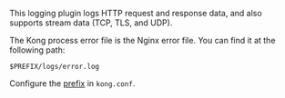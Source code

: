 <!---shared with logging plugins --->

This logging plugin logs HTTP request and response data, and also supports stream
data (TCP, TLS, and UDP).

The Kong process error file is the Nginx error file.
You can find it at the following path:

`$PREFIX/logs/error.log`

Configure the [prefix](/gateway/configuration/#prefix) in 
`kong.conf`.